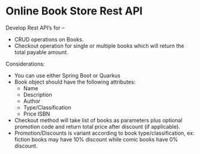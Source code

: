 # Online Book Store Rest API

Develop Rest API’s for – 
- CRUD operations on Books. 
- Checkout operation for single or multiple books which will return the total payable amount.
	
Considerations: 
- You can use either Spring Boot or Quarkus 
- Book object should have the following attributes: 
	- Name 
	- Description 
	- Author 
	- Type/Classification 
	- Price ISBN 
- Checkout method will take list of books as parameters plus optional promotion code and return total price after discount (if applicable). 
- Promotion/Discounts is variant according to book type/classification, ex: fiction books may have 10% discount while comic books have 0% discount.	

